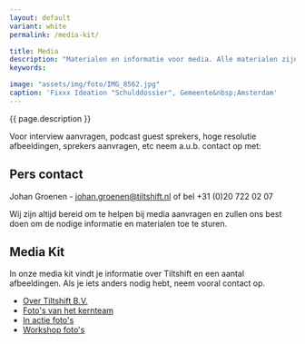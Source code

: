 ```yaml
---
layout: default
variant: white
permalink: /media-kit/

title: Media
description: "Materialen en informatie voor media. Alle materialen zijn vrij te gebruiken onder Creative Commons licentie CC BY-SA Tiltshift (www.tiltshift.nl)."
keywords: 

image: "assets/img/foto/IMG_8562.jpg"
caption: 'Fixxx Ideation "Schulddossier", Gemeente&nbsp;Amsterdam'
---
```


{{ page.description }}

Voor interview aanvragen, podcast guest sprekers, hoge resolutie afbeeldingen, sprekers aanvragen, etc neem a.u.b. contact op met:

## Pers contact

Johan Groenen - [johan.groenen@tiltshift.nl](mailto:johan.groenen@tiltshift.nl) of bel +31 (0)20 722 02 07

Wij zijn altijd bereid om te helpen bij media aanvragen en zullen ons best doen om de nodige informatie en materialen toe te sturen.

## Media Kit

In onze media kit vindt je informatie over Tiltshift en een aantal afbeeldingen. Als je iets anders nodig hebt, neem vooral contact op.

- [Over Tiltshift B.V.](/)
- [Foto's van het kernteam](/assets/img/mensen)
- [In actie foto's](/)
- [Workshop foto's](/)
